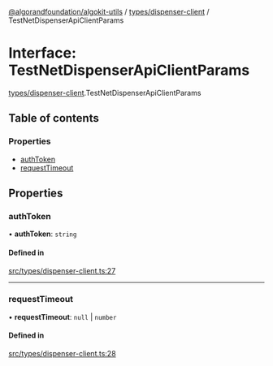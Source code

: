 [@algorandfoundation/algokit-utils](../README.md) / [types/dispenser-client](../modules/types_dispenser_client.md) / TestNetDispenserApiClientParams

# Interface: TestNetDispenserApiClientParams

[types/dispenser-client](../modules/types_dispenser_client.md).TestNetDispenserApiClientParams

## Table of contents

### Properties

- [authToken](types_dispenser_client.TestNetDispenserApiClientParams.md#authtoken)
- [requestTimeout](types_dispenser_client.TestNetDispenserApiClientParams.md#requesttimeout)

## Properties

### authToken

• **authToken**: `string`

#### Defined in

[src/types/dispenser-client.ts:27](https://github.com/algorandfoundation/algokit-utils-ts/blob/main/src/types/dispenser-client.ts#L27)

___

### requestTimeout

• **requestTimeout**: ``null`` \| `number`

#### Defined in

[src/types/dispenser-client.ts:28](https://github.com/algorandfoundation/algokit-utils-ts/blob/main/src/types/dispenser-client.ts#L28)

